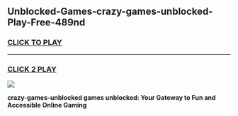 
## Unblocked-Games-crazy-games-unblocked-Play-Free-489nd
<h3>
<a href="https://premium76.site?title=crazy-games-unblocked&ref=18A1">CLICK TO PLAY</a></h3>
<hr>

<h3>
<a href="https://premium76.site?title=crazy-games-unblocked&ref=18A1">CLICK 2 PLAY</a>
  
</h3>

<a href="https://premium76.site?title=crazy-games-unblocked&ref=18A1"><img src="https://clearcache.store/games.png"></a>


**crazy-games-unblocked games unblocked: Your Gateway to Fun and Accessible Online Gaming**
